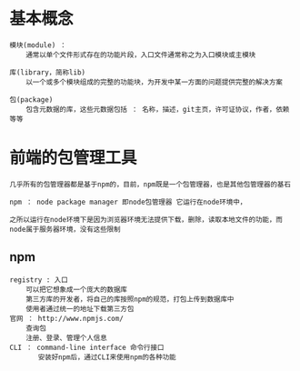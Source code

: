 <!--
 * @Author: 彭万顺
 * @Date: 2021-04-14 20:09:34
 * @LastEditTime: 2021-04-15 14:43:56
 * @LastEditors: Please set LastEditors
 * @Description: In User Settings Edit
 * @FilePath: \site\前端学习\笔记\包管理器\包管理工具概念.md
-->
# 基本概念
    模块(module) ： 
        通常以单个文件形式存在的功能片段，入口文件通常称之为入口模块或主模块

    库(library，简称lib)
        以一个或多个模块组成的完整的功能块，为开发中某一方面的问题提供完整的解决方案

    包(package)
        包含元数据的库，这些元数据包括 ： 名称，描述，git主页，许可证协议，作者，依赖等等

# 前端的包管理工具
    几乎所有的包管理器都是基于npm的，目前，npm既是一个包管理器，也是其他包管理器的基石

    npm ： node package manager 即node包管理器 它运行在node环境中，

    之所以运行在node环境下是因为浏览器环境无法提供下载，删除，读取本地文件的功能，而node属于服务器环境，没有这些限制

## npm
    registry : 入口
        可以把它想象成一个庞大的数据库
        第三方库的开发者，将自己的库按照npm的规范，打包上传到数据库中
        使用者通过统一的地址下载第三方包
    官网 ： http://www.npmjs.com/
        查询包
        注册、登录、管理个人信息
    CLI ： command-line interface 命令行接口
           安装好npm后，通过CLI来使用npm的各种功能

    